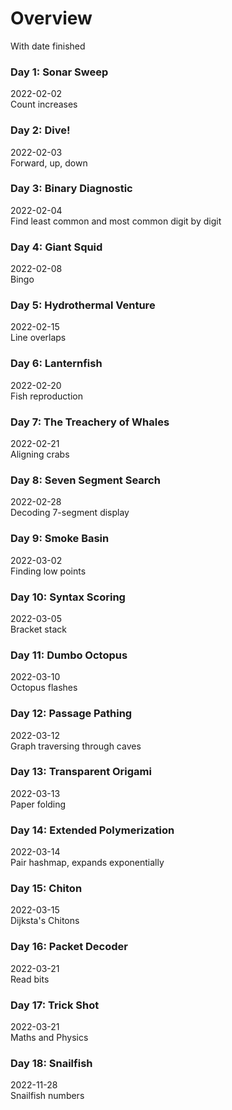 # Overview
With date finished
### Day 1: Sonar Sweep
2022-02-02\
Count increases
### Day 2: Dive!
2022-02-03\
Forward, up, down
### Day 3: Binary Diagnostic
2022-02-04\
Find least common and most common digit by digit
### Day 4: Giant Squid
2022-02-08\
Bingo
### Day 5: Hydrothermal Venture
2022-02-15\
Line overlaps
### Day 6: Lanternfish
2022-02-20\
Fish reproduction
### Day 7: The Treachery of Whales
2022-02-21\
Aligning crabs
### Day 8: Seven Segment Search
2022-02-28\
Decoding 7-segment display
### Day 9: Smoke Basin
2022-03-02\
Finding low points
### Day 10: Syntax Scoring
2022-03-05\
Bracket stack
### Day 11: Dumbo Octopus
2022-03-10\
Octopus flashes
### Day 12: Passage Pathing
2022-03-12\
Graph traversing through caves
### Day 13: Transparent Origami
2022-03-13\
Paper folding
### Day 14: Extended Polymerization
2022-03-14\
Pair hashmap, expands exponentially
### Day 15: Chiton
2022-03-15\
Dijksta's Chitons
### Day 16: Packet Decoder
2022-03-21\
Read bits
### Day 17: Trick Shot
2022-03-21\
Maths and Physics
### Day 18: Snailfish
2022-11-28\
Snailfish numbers
